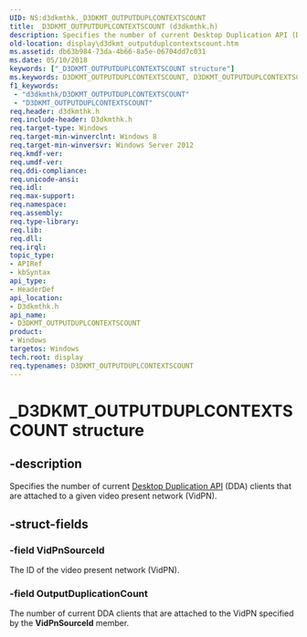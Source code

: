 ```yaml
---
UID: NS:d3dkmthk._D3DKMT_OUTPUTDUPLCONTEXTSCOUNT
title: _D3DKMT_OUTPUTDUPLCONTEXTSCOUNT (d3dkmthk.h)
description: Specifies the number of current Desktop Duplication API (DDA) clients that are attached to a given video present network (VidPN).
old-location: display\d3dkmt_outputduplcontextscount.htm
ms.assetid: db63b984-73da-4b66-8a5e-06704dd7c031
ms.date: 05/10/2018
keywords: ["_D3DKMT_OUTPUTDUPLCONTEXTSCOUNT structure"]
ms.keywords: D3DKMT_OUTPUTDUPLCONTEXTSCOUNT, D3DKMT_OUTPUTDUPLCONTEXTSCOUNT structure [Display Devices], _D3DKMT_OUTPUTDUPLCONTEXTSCOUNT, d3dkmthk/D3DKMT_OUTPUTDUPLCONTEXTSCOUNT, display.d3dkmt_outputduplcontextscount
f1_keywords:
 - "d3dkmthk/D3DKMT_OUTPUTDUPLCONTEXTSCOUNT"
 - "D3DKMT_OUTPUTDUPLCONTEXTSCOUNT"
req.header: d3dkmthk.h
req.include-header: D3dkmthk.h
req.target-type: Windows
req.target-min-winverclnt: Windows 8
req.target-min-winversvr: Windows Server 2012
req.kmdf-ver: 
req.umdf-ver: 
req.ddi-compliance: 
req.unicode-ansi: 
req.idl: 
req.max-support: 
req.namespace: 
req.assembly: 
req.type-library: 
req.lib: 
req.dll: 
req.irql: 
topic_type:
- APIRef
- kbSyntax
api_type:
- HeaderDef
api_location:
- D3dkmthk.h
api_name:
- D3DKMT_OUTPUTDUPLCONTEXTSCOUNT
product:
- Windows
targetos: Windows
tech.root: display
req.typenames: D3DKMT_OUTPUTDUPLCONTEXTSCOUNT
---
```


# _D3DKMT_OUTPUTDUPLCONTEXTSCOUNT structure


## -description


Specifies the number of current <a href="https://docs.microsoft.com/windows/desktop/direct3ddxgi/desktop-dup-api">Desktop Duplication API</a> (DDA) clients that are attached to a given video present network (VidPN).


## -struct-fields




### -field VidPnSourceId

The ID of the video present network (VidPN).


### -field OutputDuplicationCount

The number of current DDA clients that are attached to the VidPN specified by the <b>VidPnSourceId</b> member.


